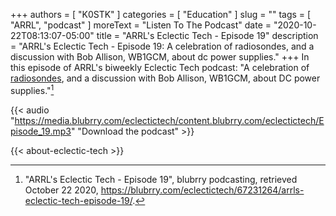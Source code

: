 +++
authors = [ "K0STK" ]
categories = [ "Education" ]
slug = ""
tags = [ "ARRL", "podcast" ]
moreText = "Listen To The Podcast"
date = "2020-10-22T08:13:07-05:00"
title = "ARRL's Eclectic Tech - Episode 19"
description = "ARRL's Eclectic Tech - Episode 19: A celebration of radiosondes, and a discussion with Bob Allison, WB1GCM, about dc power supplies."
+++
In this episode of ARRL's biweekly Eclectic Tech podcast: "A celebration of
[radiosondes](https://en.wikipedia.org/wiki/Radiosonde),
and a discussion with Bob Allison, WB1GCM, about DC power supplies."[^1]

[^1]: "ARRL's Eclectic Tech - Episode 19", blubrry podcasting, retrieved October 22 2020, https://blubrry.com/eclectictech/67231264/arrls-eclectic-tech-episode-19/.

<!--more-->

{{< audio "https://media.blubrry.com/eclectictech/content.blubrry.com/eclectictech/Episode_19.mp3" "Download the podcast" >}}

{{< about-eclectic-tech >}}
